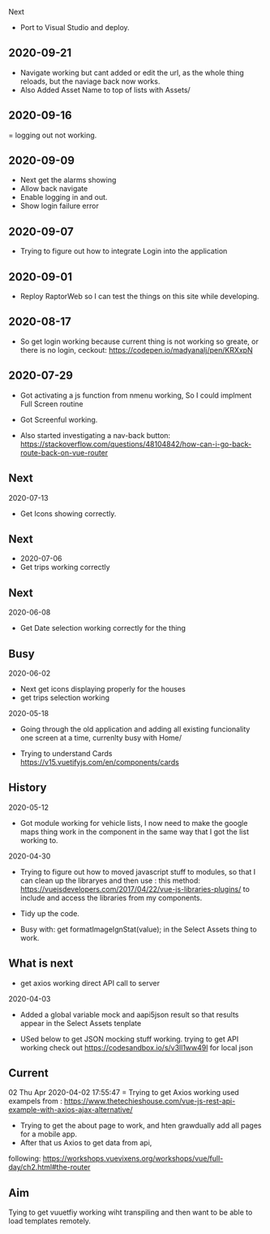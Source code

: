 Next
- Port to Visual Studio and deploy.

## 2020-09-21
- Navigate working but cant added or edit the url, as the whole thing reloads, 
  but the naviage back now works. 
- Also Added Asset Name to top of lists with Assets/ 


## 2020-09-16
= logging out not working. 


##  2020-09-09
- Next get the alarms showing
- Allow back navigate
- Enable logging in and out.
- Show login failure error 




## 2020-09-07 
- Trying to figure out how to integrate Login into the application

## 2020-09-01
- Reploy RaptorWeb  so I can test the things on this site while developing.

## 2020-08-17


- So get login working because current thing is not working so greate, or there is no login, 
ceckout: https://codepen.io/madyanalj/pen/KRXxpN

## 2020-07-29

- Got activating a js function from nmenu working, So I could implment Full Screen
  routine
- Got Screenful working.  

- Also started investigating a nav-back button: https://stackoverflow.com/questions/48104842/how-can-i-go-back-route-back-on-vue-router

## Next

2020-07-13

- Get Icons showing correctly.

## Next
- 2020-07-06
- Get trips working correctly

## Next

2020-06-08

- Get Date selection working correctly for the thing

## Busy

2020-06-02

- Next get icons displaying properly for the houses
- get trips selection working

2020-05-18

- Going through the old application and adding all existing funcionality one screen at a time,
  currenlty busy with Home/

- Trying to understand Cards
  https://v15.vuetifyjs.com/en/components/cards

## History

2020-05-12

- Got module working for vehicle lists, I now need to make the google maps thing work in the component
  in the same way that I got the list working
  to.

2020-04-30

- Trying to figure out how to moved javascript stuff to modules, so that I can clean
  up the libraryes and then use : this method: https://vuejsdevelopers.com/2017/04/22/vue-js-libraries-plugins/
  to include and access the libraries from my components.

- Tidy up the code.
- Busy with: get formatImageIgnStat(value); in the Select Assets thing to work.

## What is next

- get axios working direct API call to server

2020-04-03

- Added a global variable mock and aapi5json result so that results appear in the
  Select Assets tenplate

- USed below to get JSON mocking stuff working. trying to get API working
  check out https://codesandbox.io/s/v3ll1ww49l for local json

## Current

02 Thu Apr 2020-04-02 17:55:47
= Trying to get Axios working used exampels from :
https://www.thetechieshouse.com/vue-js-rest-api-example-with-axios-ajax-alternative/

- Trying to get the about page to work, and hten grawdually add all pages
  for a mobile app.
- After that us Axios to get data from api,

following:
https://workshops.vuevixens.org/workshops/vue/full-day/ch2.html#the-router

## Aim

Tying to get vuuetfiy working wiht transpiling and then want to be able to load templates remotely.
